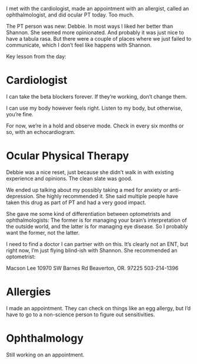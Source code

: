 I met with the cardiologist, made an appointment with an allergist, called an ophthalmologist, and did ocular PT today. Too much.

The PT person was new: Debbie. In most ways I liked her better than Shannon. She seemed more opinionated. And probably it was just nice to have a tabula rasa. But there were a couple of places where we just failed to communicate, which I don’t feel like happens with Shannon.

Key lesson from the day:

# Cardiologist
I can take the beta blockers forever. If they’re working, don’t change them.

I can use my body however feels right. Listen to my body, but otherwise, you’re fine.

For now, we’re in a hold and observe mode. Check in every six months or so, with an echocardiogram.

# Ocular Physical Therapy
Debbie was a nice reset, just because she didn’t walk in with existing experience and opinions. The clean slate was good.

We ended up talking about my possibly taking a med for anxiety or anti-depression. She highly recommended it. She said multiple people have taken this drug as part of PT and had a very good impact.

She gave me some kind of differentiation between optometrists and ophthalmologists: The former is for managing your brain’s interpretation of the outside world, and the latter is for managing eye disease. So I probably want the former, not the latter.

I need to find a doctor I can partner with on this. It’s clearly not an ENT, but right now, I’m just flying blind-ish with Shannon. She recommended an optometrist:

Macson Lee
10970 SW Barnes Rd
Beaverton, OR. 97225
503-214-1396

# Allergies
I made an appointment. They can check on things like an egg allergy, but I’d have to go to a non-science person to figure out sensitivities.

# Ophthalmology 
Still working on an appointment.